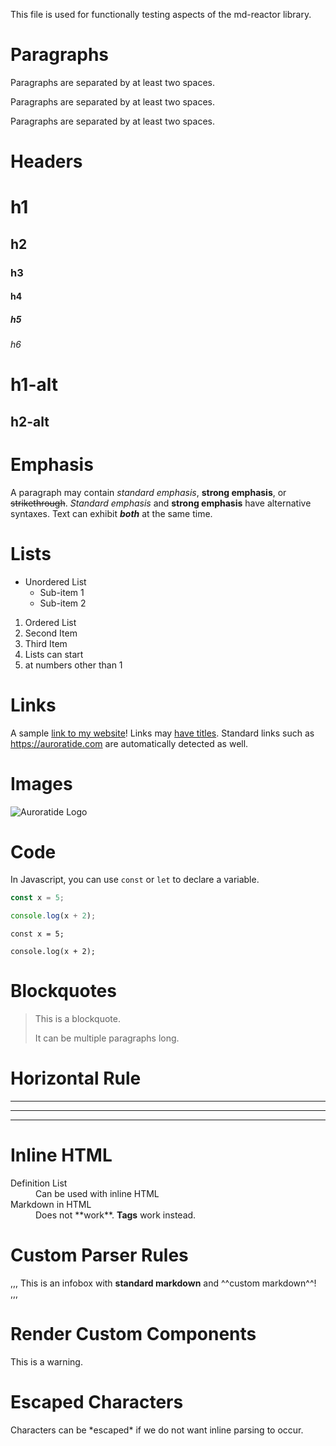 This file is used for functionally testing aspects of the md-reactor library.

Paragraphs
===============================================================================

Paragraphs are separated by at least two spaces.

Paragraphs are separated by at least two spaces.

Paragraphs are separated by at least two spaces.

Headers
===============================================================================

# h1
## h2
### h3
#### h4
##### h5
###### h6

h1-alt
======

h2-alt
------

Emphasis
===============================================================================

A paragraph may contain _standard emphasis_, **strong emphasis**, or ~~strikethrough~~. *Standard emphasis* and __strong emphasis__ have alternative syntaxes. Text can exhibit **_both_** at the same time.

Lists
===============================================================================

* Unordered List
  * Sub-item 1
  * Sub-item 2

1. Ordered List
2. Second Item
3. Third Item
  10. Lists can start
  11. at numbers other than 1

Links
===============================================================================

A sample [link to my website](https://auroratide.com)! Links may [have titles](https://auroratide.com "My Website"). Standard links such as https://auroratide.com are automatically detected as well.

Images
===============================================================================

![Auroratide Logo](https://auroratide.com/assets/logo/logo_0120.png "It's an A")

Code
===============================================================================

In Javascript, you can use `const` or `let` to declare a variable.

```javascript
const x = 5;

console.log(x + 2);
```

    const x = 5;
    
    console.log(x + 2);

Blockquotes
===============================================================================

> This is a blockquote.
>
> It can be multiple paragraphs long.

Horizontal Rule
===============================================================================

-----

*****

_____

Inline HTML
===============================================================================

<dl>
  <dt>Definition List</dt>
  <dd>Can be used with inline HTML</dd>
  <dt>Markdown in HTML</dt>
  <dd>Does not **work**. <strong>Tags</strong> work instead.</dd>
</dl>

Custom Parser Rules
===============================================================================

,,,
This is an infobox with **standard markdown** and ^^custom markdown^^!
,,,

Render Custom Components
===============================================================================

<Warning>
  This is a warning.
</Warning>

Escaped Characters
===============================================================================

Characters can be \*escaped\* if we do not want inline parsing to occur.